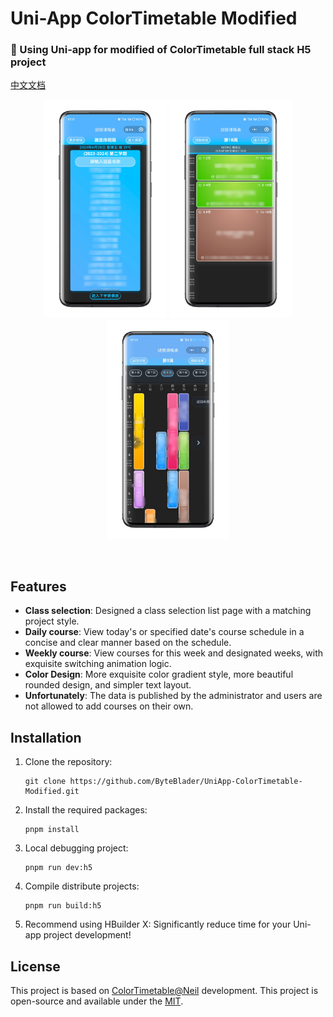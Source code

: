 # Uni-App ColorTimetable Modified
### 📅 Using Uni-app for modified of ColorTimetable full stack H5 project
[中文文档](https://github.com/ByteBlader/UniApp-ColorTimetable-Modified/blob/main/README_CN.md)
<br>
<p align='center'>
  <img src="screenshot/1.png" height="350"></img>
  <img src="screenshot/2.png" height="350"></img>
  <img src="screenshot/3.png" height="350"></img>
</p>
<br>

## Features

- **Class selection**: Designed a class selection list page with a matching project style.
- **Daily course**: View today's or specified date's course schedule in a concise and clear manner based on the schedule.
- **Weekly course**: View courses for this week and designated weeks, with exquisite switching animation logic.
- **Color Design**: More exquisite color gradient style, more beautiful rounded design, and simpler text layout.
- **Unfortunately**: The data is published by the administrator and users are not allowed to add courses on their own.

## Installation

1. Clone the repository:
   ```
   git clone https://github.com/ByteBlader/UniApp-ColorTimetable-Modified.git
   ```
2. Install the required packages:
   ```
   pnpm install
   ```
3. Local debugging project:
   ```
   pnpm run dev:h5
   ```
4. Compile distribute projects:
   ```
   pnpm run build:h5
   ```
5. Recommend using HBuilder X:
Significantly reduce time for your Uni-app project development!

## License
This project is based on [ColorTimetable@Neil](https://github.com/zguolee/ColorTimetable) development.
This project is open-source and available under the [MIT](https://github.com/ByteBlader/UniApp-ColorTimetable-Modified/blob/main/LICENSE).
